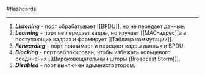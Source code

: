 #flashcards
***
1. ***Listening*** - порт обрабатывает [[BPDU]], но не передает данные.
2. ***Learning*** - порт не передает кадры, но изучает [[MAC-адрес]]а в поступающих кадрах и формирует [[Таблица коммутации]].
3. ***Forwarding*** - порт принимает и передает кадры данных и BPDU.
4. ***Blocking*** - порт заблокирован, чтобы избежать кольцевого соединения [[Широковещательный шторм (Broadcast Storm)]].
5. ***Disabled*** - порт выключен администратором.
<!--SR:!2025-09-29,2,230-->